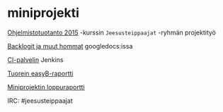 ﻿# miniprojekti
[Ohjelmistotuotanto 2015](https://github.com/mluukkai/ohtu2015/wiki/Ohjelmistotuotanto-kev%C3%A4t-2015) -kurssin `Jeesusteippaajat` -ryhmän projektityö

[Backlogit ja muut hommat](https://docs.google.com/spreadsheets/d/1UCjfnAKt7jOGt85MC1WNCdUmFrzYFvK042kO0DoQLlE/edit?pli=1#gid=0) googledocs:issa 

[CI-palvelin](http://ohtu.jamo.io/job/Jeesusteippaajat-miniprojekti/) Jenkins 

[Tuorein easyB-raportti](http://rawgit.com/petesaar/miniprojekti/master/Documents/easyb/easyb-report.html)

[Miniprojektin loppuraportti](https://github.com/petesaar/miniprojekti/tree/master/Documents/Miniprojektin_raportti.pdf)

IRC: #jeesusteippaajat